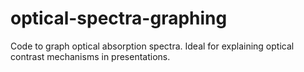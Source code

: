 # optical-spectra-graphing
Code to graph optical absorption spectra. Ideal for explaining optical contrast mechanisms in presentations.

